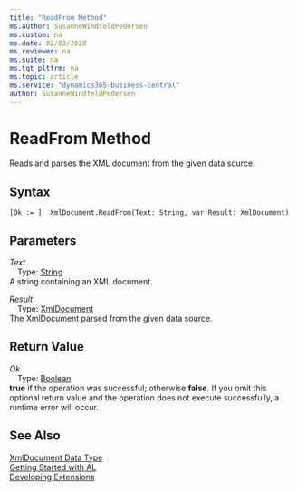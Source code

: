 ```yaml
---
title: "ReadFrom Method"
ms.author: SusanneWindfeldPedersen
ms.custom: na
ms.date: 02/03/2020
ms.reviewer: na
ms.suite: na
ms.tgt_pltfrm: na
ms.topic: article
ms.service: "dynamics365-business-central"
author: SusanneWindfeldPedersen
---
```

[//]: # (START>DO_NOT_EDIT)
[//]: # (IMPORTANT:Do not edit any of the content between here and the END>DO_NOT_EDIT.)
[//]: # (Any modifications should be made in the .xml files in the ModernDev repo.)
# ReadFrom Method
Reads and parses the XML document from the given data source.


## Syntax
```
[Ok := ]  XmlDocument.ReadFrom(Text: String, var Result: XmlDocument)
```
## Parameters
*Text*  
&emsp;Type: [String](../string/string-data-type.md)  
A string containing an XML document.
        
*Result*  
&emsp;Type: [XmlDocument](xmldocument-data-type.md)  
The XmlDocument parsed from the given data source.  


## Return Value
*Ok*  
&emsp;Type: [Boolean](../boolean/boolean-data-type.md)  
**true** if the operation was successful; otherwise **false**.  If you omit this optional return value and the operation does not execute successfully, a runtime error will occur.    


[//]: # (IMPORTANT: END>DO_NOT_EDIT)
## See Also
[XmlDocument Data Type](xmldocument-data-type.md)  
[Getting Started with AL](../../devenv-get-started.md)  
[Developing Extensions](../../devenv-dev-overview.md)